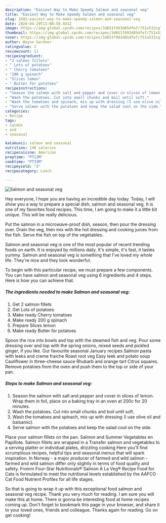 ```yaml
---
description: "Easiest Way to Make Speedy Salmon and seasonal veg"
title: "Easiest Way to Make Speedy Salmon and seasonal veg"
slug: 1693-easiest-way-to-make-speedy-salmon-and-seasonal-veg
date: 2020-04-29T11:08:50.931Z
image: https://img-global.cpcdn.com/recipes/3d651f493d85dfef/751x532cq70/salmon-and-seasonal-veg-recipe-main-photo.jpg
thumbnail: https://img-global.cpcdn.com/recipes/3d651f493d85dfef/751x532cq70/salmon-and-seasonal-veg-recipe-main-photo.jpg
cover: https://img-global.cpcdn.com/recipes/3d651f493d85dfef/751x532cq70/salmon-and-seasonal-veg-recipe-main-photo.jpg
author: Wayne Gardner
ratingvalue: 3
reviewcount: 11
recipeingredient:
- "2 salmon fillets"
- " Lots of potatoes"
- " Cherry tomatoes"
- "200 g spinach"
- "Slices lemon"
- " Butter for potatoes"
recipeinstructions:
- "Season the salmon with salt and pepper and cover in slices of lemon. Wrap them in foil, place on a baking tray in an oven at 200c for 20 minutes."
- "Wash the potatoes. Cut into small chunks and boil until soft."
- "Wash the tomatoes and spinach, mix up with dressing (I use olive oil and balsamic)."
- "Serve salmon with the potatoes and keep the salad cool on the side."
categories:
- Recipe
tags:
- salmon
- and
- seasonal

katakunci: salmon and seasonal 
nutrition: 148 calories
recipecuisine: American
preptime: "PT13M"
cooktime: "PT33M"
recipeyield: "2"
recipecategory: Lunch

---
```



![Salmon and seasonal veg](https://img-global.cpcdn.com/recipes/3d651f493d85dfef/751x532cq70/salmon-and-seasonal-veg-recipe-main-photo.jpg)

Hey everyone, I hope you are having an incredible day today. Today, I will show you a way to prepare a special dish, salmon and seasonal veg. It is one of my favorites food recipes. This time, I am going to make it a little bit unique. This will be really delicious.

Put the salmon in a microwave-proof dish, season, then pour the dressing over. Drain the veg, then mix with the hot dressing and cooking juices from the fish. Serve the fish on top of the vegetables.

Salmon and seasonal veg is one of the most popular of recent trending foods on earth. It is enjoyed by millions daily. It's simple, it's fast, it tastes yummy. Salmon and seasonal veg is something that I've loved my whole life. They're nice and they look wonderful.


To begin with this particular recipe, we must prepare a few components. You can have salmon and seasonal veg using 6 ingredients and 4 steps. Here is how you can achieve that.

<!--inarticleads1-->

##### The ingredients needed to make Salmon and seasonal veg:

1. Get 2 salmon fillets
1. Get  Lots of potatoes
1. Make ready  Cherry tomatoes
1. Make ready 200 g spinach
1. Prepare Slices lemon
1. Make ready  Butter for potatoes


Spoon the rice into bowls and top with the steamed fish and veg. Pour some dressing over and top with the spring onions, mixed seeds and pickled ginger, if you like. Our favourite seasonal January recipes Salmon pasta with leeks and creme fraiche Roast root veg Easy leek and potato soup Cauliflower in three-cheese sauce Rhubarb and orange tart Citrus squares. Remove potatoes from the oven and push them to the top or side of your pan. 

<!--inarticleads2-->

##### Steps to make Salmon and seasonal veg:

1. Season the salmon with salt and pepper and cover in slices of lemon. Wrap them in foil, place on a baking tray in an oven at 200c for 20 minutes.
1. Wash the potatoes. Cut into small chunks and boil until soft.
1. Wash the tomatoes and spinach, mix up with dressing (I use olive oil and balsamic).
1. Serve salmon with the potatoes and keep the salad cool on the side.


Place your salmon fillets on the pan. Salmon and Summer Vegetables en Papillote. Salmon fillets are wrapped in a Transfer salmon and vegetables to a serving platter or individual plates, drizzling cooking Here you&#39;ll find scrumptious recipes, helpful tips and seasonal menus that will spark inspiration. In Norway - a major producer of farmed and wild salmon - farmed and wild salmon differ only slightly in terms of food quality and safety. Fromm Four-Star Nutritionals® Salmon À La Veg® Recipe Food for Cats is formulated to meet the nutritional levels established by the AAFCO Cat Food Nutrient Profiles for all life stages. 

So that is going to wrap it up with this exceptional food salmon and seasonal veg recipe. Thank you very much for reading. I am sure you will make this at home. There is gonna be interesting food at home recipes coming up. Don't forget to bookmark this page in your browser, and share it to your loved ones, friends and colleague. Thanks again for reading. Go on get cooking!
